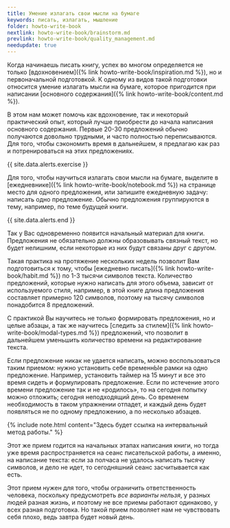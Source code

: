 ```yaml
---
title: Умение излагать свои мысли на бумаге
keywords: писать, излагать, мышление
folder: howto-write-book
nextlink: howto-write-book/brainstorm.md
prevlink: howto-write-book/quality_management.md
needupdate: true
---
```


Когда начинаешь писать книгу, успех во многом определяется не только
[вдохновением]({% link howto-write-book/inspiration.md %}), но и
первоначальной подготовкой.  К одному из видов такой подготовки
относится умение излагать мысли на бумаге, которое пригодится при
написании [основного содержания]({% link howto-write-book/content.md
%}).

В этом нам может помочь как вдохновение, так и некоторый практический
опыт, который лучше приобрести до начала написания основного
содержания.  Первые 20-30 предложений обычно получаются довольно
трудными, и часто полностью переписываются.  Для того, чтобы
сэкономить время в дальнейшем, я предлагаю как раз и потренироваться
на этих предложениях.

{{ site.data.alerts.exercise }}

Для того, чтобы научиться излагать свои мысли на бумаге, выделите в
[ежедневнике]({% link howto-write-book/notebook.md %}) на странице
место для одного предложения, или запишите ежедневную задачу: написать
одно предложение.  Обычно предложения группируются в тему, например,
по теме будущей книги.

{{ site.data.alerts.end }}

Так у Вас одновременно появится начальный материал для книги.
Предложения не обязательно должны образовывать связный текст, но будет
нелишним, если некоторые из них будут связаны друг с другом.

Такая практика на протяжение нескольких недель позволит Вам
подготовиться к тому, чтобы [ежедневно писать]({% link
howto-write-book/habit.md %}) по 1-3 тысячи символов текста.
Количество предложений, которые нужно написать для этого объема,
зависит от используемого стиля, например, в этой книге длина
предложения составляет примерно 120 символов, поэтому на тысячу
символов понадобится 8 предложений.

С практикой Вы научитесь не только формировать предложения, но и целые
абзацы, а так же научитесь [следить за стилем]({% link
howto-write-book/modal-types.md %}) предложений, что позволит в
дальнейшем уменьшить количество времени на редактирование текста.

Если предложение никак не удается написать, можно воспользоваться
таким приемом: нужно установить себе временнЫе рамки на одно
предложение.  Например, установить таймер на 15 минут и все это время
сидеть и формулировать предложение.  Если по истечение этого времени
предложение так и не «родилось», то на сегодня попытку можно отложить;
сегодня неподходящий день.  Со временем необходимость в таком
упражнении отпадет, и каждый день будет появляться не по одному
предложению, а по несколько абзацев.

{% include note.html content="Здесь будет ссылка на интервальный метод
работы." %}

Этот же прием годится на начальных этапах написания книги, но тогда
уже время распространяется на сеанс писательской работы, а именно, на
написание текста: если за полчаса не удалось написать тысячу символов,
и дело не идет, то сегодняшний сеанс засчитывается как есть.

Этот прием нужен для того, чтобы ограничить ответственность человека,
поскольку предусмотреть *все варианты нельзя*, у разных людей разная
жизнь, и поэтому не все приемы работают одинаково, у всех разная
подготовка.  Но такой прием позволяет нам не чувствовать себя плохо,
ведь завтра будет новый день.
